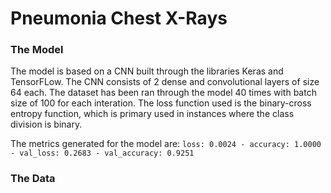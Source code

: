 # Pneumonia Chest X-Rays
### The Model

The model is based on a CNN built through  the libraries Keras and TensorFLow. The CNN consists of 2 dense and convolutional layers of size 64 each.
The dataset has been ran through the model 40 times with batch size of 100 for each interation. The loss function used is the binary-cross entropy function, which is primary used in instances where the class division is binary.

The metrics generated for the model are: 
```loss: 0.0024 - accuracy: 1.0000 - val_loss: 0.2683 - val_accuracy: 0.9251```

### The Data


